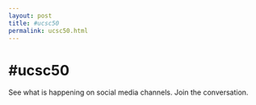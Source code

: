 ```yaml
---
layout: post
title: #ucsc50
permalink: ucsc50.html
---
```


# #ucsc50

See what is happening on social media channels. Join the conversation.

<div class="tagboard-embed" tgb-slug="ucsc50/205580"></div>
<script src="https://tagboard.com/public/js/embed.js"></script>
